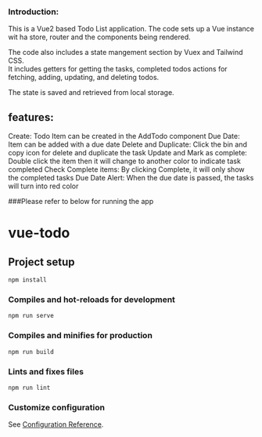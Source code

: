 ### Introduction: 
This is a Vue2 based Todo List application. The code sets up a Vue instance wit ha store, router and the components being rendered. 

The code also includes a state mangement section by Vuex and Tailwind CSS.  
It includes 
getters for getting the tasks, completed todos
actions for fetching, adding, updating, and deleting todos. 

The state is saved and retrieved from local storage.

## features:
Create: Todo Item can be created in the AddTodo component
Due Date: Item can be added with a due date
Delete and Duplicate: Click the bin and copy icon for delete and duplicate the task
Update and Mark as complete: Double click the item then it will change to another color to indicate task completed
Check Complete items: By clicking Complete, it will only show the completed tasks
Due Date Alert: When the due date is passed, the tasks will turn into red color



###Please refer to below for running the app

# vue-todo

## Project setup
```
npm install
```

### Compiles and hot-reloads for development
```
npm run serve
```

### Compiles and minifies for production
```
npm run build
```

### Lints and fixes files
```
npm run lint
```

### Customize configuration
See [Configuration Reference](https://cli.vuejs.org/config/).
